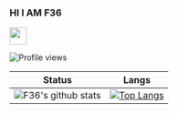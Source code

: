 <h3 align="left">HI I AM F36</h3> <img src="https://raw.githubusercontent.com/MartinHeinz/MartinHeinz/master/wave.gif" width="30px">


![Profile views](https://gpvc.arturio.dev/F36)


Status | Langs
 --- | ---
![F36's github stats](https://github-readme-stats.vercel.app/api?username=f36&theme=dark&show_icons=true) | [![Top Langs](https://github-readme-stats.vercel.app/api/top-langs/?username=f36&langs_count=8&layout=compact)](https://github.com/f36/)


